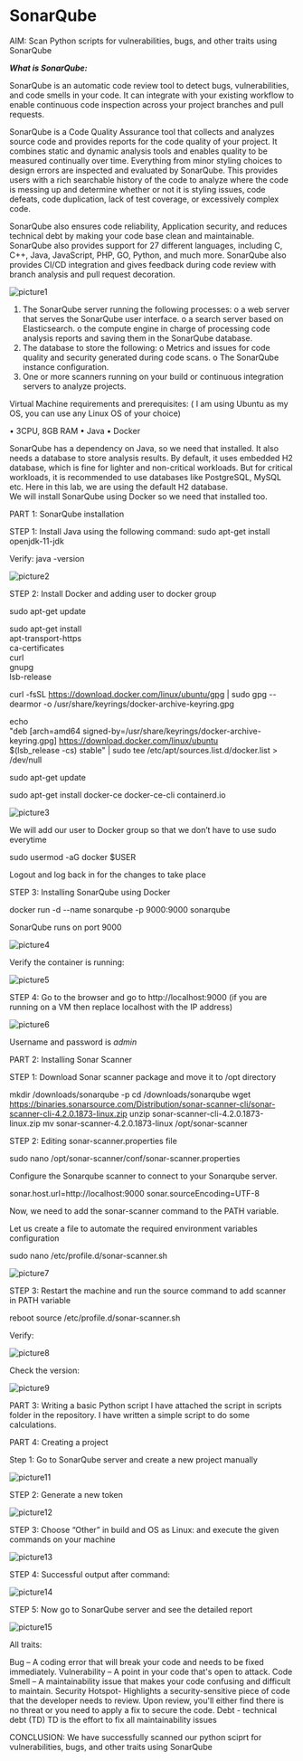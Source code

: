 # SonarQube

AIM: Scan Python scripts for vulnerabilities, bugs, and other traits using SonarQube

***What is SonarQube:***

SonarQube is an automatic code review tool to detect bugs, vulnerabilities, and code smells in your code. It can integrate with your existing workflow to enable continuous code inspection across your project branches and pull requests.

SonarQube is a Code Quality Assurance tool that collects and analyzes source code and provides reports for the code quality of your project. It combines static and dynamic analysis tools and enables quality to be measured continually over time. Everything from minor styling choices to design errors are inspected and evaluated by SonarQube. This provides users with a rich searchable history of the code to analyze where the code is messing up and determine whether or not it is styling issues, code defeats, code duplication, lack of test coverage, or excessively complex code. 

SonarQube also ensures code reliability, Application security, and reduces technical debt by making your code base clean and maintainable. SonarQube also provides support for 27 different languages, including C, C++, Java, JavaScript, PHP, GO, Python, and much more. SonarQube also provides CI/CD integration and gives feedback during code review with branch analysis and pull request decoration.

![picture1](https://github.com/roshnii20/SonarQube/blob/main/pictures/Picture1.png)

1.	The SonarQube server running the following processes:
   o	a web server that serves the SonarQube user interface.
   o	a search server based on Elasticsearch.
   o	the compute engine in charge of processing code analysis reports and saving them in the SonarQube database.
2.	The database to store the following:
   o	Metrics and issues for code quality and security generated during code scans.
   o	The SonarQube instance configuration.
3.	One or more scanners running on your build or continuous integration servers to analyze projects.


Virtual Machine requirements and prerequisites: ( I am using Ubuntu as my OS, you can use any Linux OS of your choice)

•	3CPU, 8GB RAM
•	Java
•	Docker

SonarQube has a dependency on Java, so we need that installed. 
It also needs a database to store analysis results. By default, it uses embedded H2 database, which is fine for lighter and non-critical workloads. But for critical workloads, it is recommended to use databases like PostgreSQL, MySQL etc. 
Here in this lab, we are using the default H2 database.  
We will install SonarQube using Docker so we need that installed too.


PART 1: SonarQube installation

STEP 1: Install Java using the following command:
sudo apt-get install openjdk-11-jdk

Verify: java -version

![picture2](https://github.com/roshnii20/SonarQube/blob/main/pictures/Picture2.png)

STEP 2: Install Docker and adding user to docker group

sudo apt-get update

sudo apt-get install \
    apt-transport-https \
    ca-certificates \
    curl \
    gnupg \
    lsb-release

curl -fsSL https://download.docker.com/linux/ubuntu/gpg | sudo gpg --dearmor -o /usr/share/keyrings/docker-archive-keyring.gpg

echo \
  "deb [arch=amd64 signed-by=/usr/share/keyrings/docker-archive-keyring.gpg] https://download.docker.com/linux/ubuntu \
  $(lsb_release -cs) stable" | sudo tee /etc/apt/sources.list.d/docker.list > /dev/null


sudo apt-get update

sudo apt-get install docker-ce docker-ce-cli containerd.io

![picture3](https://github.com/roshnii20/SonarQube/blob/main/pictures/Picture3.png)

We will add our user to Docker group so that we don’t have to use sudo everytime

sudo usermod -aG docker $USER

Logout and log back in for the changes to take place

STEP 3: Installing SonarQube using Docker

docker run -d --name sonarqube -p 9000:9000 sonarqube

SonarQube runs on port 9000

![picture4](https://github.com/roshnii20/SonarQube/blob/main/pictures/Picture4.png)

Verify the container is running:

![picture5](https://github.com/roshnii20/SonarQube/blob/main/pictures/Picture5.png)

STEP 4: Go to the browser and go to http://localhost:9000 (if you are running on a VM then replace localhost with the IP address) 

![picture6](https://github.com/roshnii20/SonarQube/blob/main/pictures/Picture6.png)

Username and password is *admin*

PART 2: Installing Sonar Scanner


STEP 1: Download Sonar scanner package and move it to /opt directory

mkdir /downloads/sonarqube -p
cd /downloads/sonarqube
wget https://binaries.sonarsource.com/Distribution/sonar-scanner-cli/sonar-scanner-cli-4.2.0.1873-linux.zip
unzip sonar-scanner-cli-4.2.0.1873-linux.zip
mv sonar-scanner-4.2.0.1873-linux /opt/sonar-scanner

STEP 2: Editing sonar-scanner.properties file 

sudo nano /opt/sonar-scanner/conf/sonar-scanner.properties


Configure the Sonarqube scanner to connect to your Sonarqube server.

sonar.host.url=http://localhost:9000
sonar.sourceEncoding=UTF-8

Now, we need to add the sonar-scanner command to the PATH variable.

Let us create a file to automate the required environment variables configuration

sudo nano /etc/profile.d/sonar-scanner.sh

![picture7](https://github.com/roshnii20/SonarQube/blob/main/pictures/Picture7.png)

STEP 3: Restart the machine and run the source command to add scanner in PATH variable

reboot
source /etc/profile.d/sonar-scanner.sh

Verify:

![picture8](https://github.com/roshnii20/SonarQube/blob/main/pictures/Picture8.png)

Check the version:

![picture9](https://github.com/roshnii20/SonarQube/blob/main/pictures/Picture9.png)

PART 3: Writing a basic Python script
I have attached the script in scripts folder in the repository. I have written a simple script to do some calculations.

PART 4: Creating a project 

Step 1: Go to SonarQube server and create a new project manually

![picture11](https://github.com/roshnii20/SonarQube/blob/main/pictures/Picture11.png)

STEP 2: Generate a new token 

![picture12](https://github.com/roshnii20/SonarQube/blob/main/pictures/Picture12.png)

STEP 3: Choose “Other” in build and OS as Linux: and execute the given commands on your machine

![picture13](https://github.com/roshnii20/SonarQube/blob/main/pictures/Picture13.png)
 
STEP 4: Successful output after command:
 
![picture14](https://github.com/roshnii20/SonarQube/blob/main/pictures/Picture14.png)

STEP 5: Now go to SonarQube server and see the detailed report

![picture15](https://github.com/roshnii20/SonarQube/blob/main/pictures/Picture15.png)

All traits:

Bug – A coding error that will break your code and needs to be fixed immediately.
Vulnerability – A point in your code that's open to attack.
Code Smell – A maintainability issue that makes your code confusing and difficult to maintain.
Security Hotspot- Highlights a security-sensitive piece of code that the developer needs to review. Upon review, you'll either find there is no threat or you need to apply a fix to secure the code. 
Debt - technical debt (TD) TD is the effort to fix all maintainability issues

CONCLUSION: We have successfully scanned our python sciprt for vulnerabilities, bugs, and other traits using SonarQube



